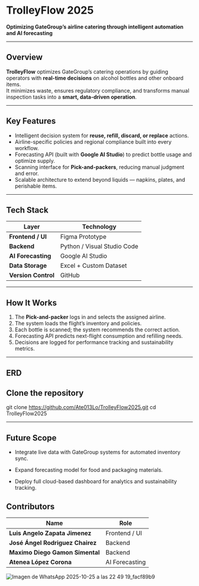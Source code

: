 # TrolleyFlow 2025  
**Optimizing GateGroup’s airline catering through intelligent automation and AI forecasting**

---

## Overview  
**TrolleyFlow** optimizes GateGroup’s catering operations by guiding operators with **real-time decisions** on alcohol bottles and other onboard items.  
It minimizes waste, ensures regulatory compliance, and transforms manual inspection tasks into a **smart, data-driven operation**.

---

## Key Features
- Intelligent decision system for **reuse, refill, discard, or replace** actions.  
- Airline-specific policies and regional compliance built into every workflow.  
- Forecasting API (built with **Google AI Studio**) to predict bottle usage and optimize supply.  
- Scanning interface for **Pick-and-packers**, reducing manual judgment and error.  
- Scalable architecture to extend beyond liquids — napkins, plates, and perishable items.  

---

## Tech Stack  
| Layer | Technology |
|-------|-------------|
| **Frontend / UI** | Figma Prototype |
| **Backend** | Python / Visual Studio Code |
| **AI Forecasting** | Google AI Studio |
| **Data Storage** | Excel + Custom Dataset |
| **Version Control** | GitHub |

---

## How It Works
1. The **Pick-and-packer** logs in and selects the assigned airline.  
2. The system loads the flight’s inventory and policies.  
3. Each bottle is scanned; the system recommends the correct action.  
4. Forecasting API predicts next-flight consumption and refilling needs.  
5. Decisions are logged for performance tracking and sustainability metrics.  

---

## ERD

## Clone the repository
git clone https://github.com/Ate013Lo/TrolleyFlow2025.git
cd TrolleyFlow2025


---

## Future Scope

- Integrate live data with GateGroup systems for automated inventory sync.

- Expand forecasting model for food and packaging materials.

- Deploy full cloud-based dashboard for analytics and sustainability tracking.

## Contributors

| Name | Role |
|-------|-------------|
| **Luis Angelo Zapata Jimenez** |  Frontend / UI |
| **José Ángel Rodriguez Chairez** | Backend  |
| **Maximo Diego Gamon Simental** | Backend |
| **Atenea López Corona** | AI Forecasting |



![Imagen de WhatsApp 2025-10-25 a las 22 49 19_facf89b9](https://github.com/user-attachments/assets/cf6cba1e-111f-4a4b-abd6-84524110d180)

